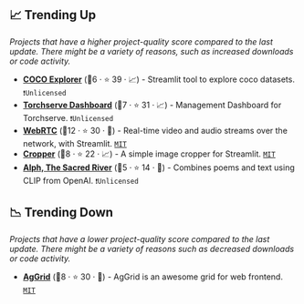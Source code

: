 ## 📈 Trending Up

_Projects that have a higher project-quality score compared to the last update. There might be a variety of reasons, such as increased downloads or code activity._

- <b><a href="https://github.com/i008/COCO-dataset-explorer">COCO Explorer</a></b> (🥉6 ·  ⭐ 39 · 📈) - Streamlit tool to explore coco datasets. <code>❗Unlicensed</code>
- <b><a href="https://github.com/cceyda/torchserve-dashboard">Torchserve Dashboard</a></b> (🥉7 ·  ⭐ 31 · 📈) - Management Dashboard for Torchserve. <code>❗Unlicensed</code>
- <b><a href="https://streamlit-webrtc-example.herokuapp.com/">WebRTC</a></b> (🥈12 ·  ⭐ 30 · 🐣) - Real-time video and audio streams over the network, with Streamlit. <code><a href="http://bit.ly/34MBwT8">MIT</a></code>
- <b><a href="https://github.com/turner-anderson/streamlit-cropper">Cropper</a></b> (🥉8 ·  ⭐ 22 · 📈) - A simple image cropper for Streamlit. <code><a href="http://bit.ly/34MBwT8">MIT</a></code>
- <b><a href="https://share.streamlit.io/thoppe/alph-the-sacred-river/main">Alph, The Sacred River</a></b> (🥉5 ·  ⭐ 14 · 🐣) - Combines poems and text using CLIP from OpenAI. <code>❗Unlicensed</code>

## 📉 Trending Down

_Projects that have a lower project-quality score compared to the last update. There might be a variety of reasons such as decreased downloads or code activity._

- <b><a href="https://share.streamlit.io/pablocfonseca/streamlit-aggrid/main/example.py">AgGrid</a></b> (🥉8 ·  ⭐ 30 · 🐣) - AgGrid is an awesome grid for web frontend. <code><a href="http://bit.ly/34MBwT8">MIT</a></code>

